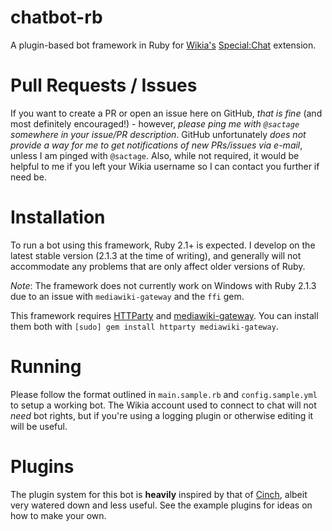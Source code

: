chatbot-rb
==========

A plugin-based bot framework in Ruby for [Wikia's](http://wikia.com/) [Special:Chat](https://github.com/Wikia/app/tree/dev/extensions/wikia/Chat2) extension.

Pull Requests / Issues
======================
If you want to create a PR or open an issue here on GitHub, *that is fine* (and most definitely encouraged!) - however, *please ping me with `@sactage` somewhere in your issue/PR description*. GitHub unfortunately *does not provide a way for me to get notifications of new PRs/issues via e-mail*, unless I am pinged with `@sactage`. Also, while not required, it would be helpful to me if you left your Wikia username so I can contact you further if need be.

Installation
============
To run a bot using this framework, Ruby 2.1+ is expected. I develop on the latest stable version (2.1.3 at the time of writing), and generally will not accommodate any problems that are only affect older versions of Ruby.

*Note*: The framework does not currently work on Windows with Ruby 2.1.3 due to an issue with `mediawiki-gateway` and the `ffi` gem.

This framework requires [HTTParty](https://rubygems.org/gems/httparty) and [mediawiki-gateway](https://rubygems.org/gems/mediawiki-gateway). You can install them both with `[sudo] gem install httparty mediawiki-gateway`.

Running
=======
Please follow the format outlined in `main.sample.rb` and `config.sample.yml` to setup a working bot. The Wikia account used to connect to chat will not *need* bot rights, but if you're using a logging plugin or otherwise editing it will be useful.

Plugins
=======
The plugin system for this bot is **heavily** inspired by that of [Cinch](https://github.com/cinchrb/cinch), albeit very watered down and less useful. See the example plugins for ideas on how to make your own.
